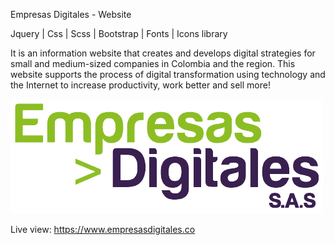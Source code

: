 Empresas Digitales - Website

Jquery | Css | Scss | Bootstrap | Fonts | Icons library

It is an information website that creates and develops digital strategies for small and medium-sized companies 
in Colombia and the region. This website supports the process of digital transformation using technology and 
the Internet to increase productivity, work better and sell more!

![Logo](assets/images/Logo_Empresas_Digitales3.png)

Live view: https://www.empresasdigitales.co


